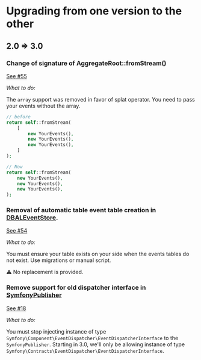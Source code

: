 # Upgrading from one version to the other

## 2.0 => 3.0

### Change of signature of AggregateRoot::fromStream()

[See #55](https://github.com/yvoyer/domain-event/issues/55)

*What to do:*

The `array` support was removed in favor of splat operator. You need to pass your events without the array.

```php
// before
return self::fromStream(
    [
        new YourEvents(),
        new YourEvents(),
        new YourEvents(),
    ]   
);

// Now 
return self::fromStream(
    new YourEvents(),
    new YourEvents(),
    new YourEvents(),
);

```

### Removal of automatic table event table creation in [DBALEventStore](src/Ports/Doctrine/DBALEventStore.php).

[See #54](https://github.com/yvoyer/domain-event/issues/54)

*What to do:* 

You must ensure your table exists on your side when the events tables do not exist. Use migrations or manual script.

:warning: No replacement is provided.

### Remove support for old dispatcher interface in [SymfonyPublisher](src/Ports/Symfony/SymfonyPublisher.php)

[See #18](https://github.com/yvoyer/domain-event/issues/18)

*What to do:*

You must stop injecting instance of type `Symfony\Component\EventDispatcher\EventDispatcherInterface` to
 the `SymfonyPublisher`. Starting in 3.0, we'll only be allowing instance of type
 `Symfony\Contracts\EventDispatcher\EventDispatcherInterface`.
